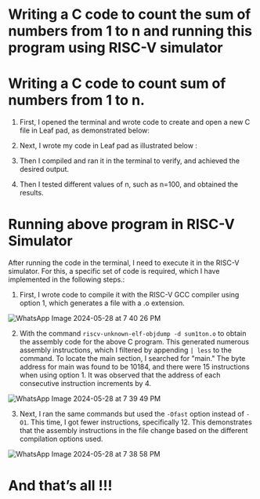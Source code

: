 
# Writing a C code to count the sum of numbers from 1 to n and running this program using RISC-V simulator

# Writing a C code to count sum of numbers from 1 to n.

1. First, I opened the terminal and wrote code to create and open a new C file in Leaf pad,
as demonstrated below:

2. Next, I wrote my code in Leaf pad as illustrated below :

3. Then I compiled and ran it in the terminal to verify, and achieved the desired
output.

4. Then I tested different values of n, such as n=100, and obtained the results.


# Running above program in RISC-V Simulator
After running the code in the terminal, I need to execute it in the RISC-V simulator. For this,
a specific set of code is required, which I have implemented in the following steps.:

1) First, I wrote code to compile it with the RISC-V GCC compiler using option 1, which
generates a file with a .o extension.


![WhatsApp Image 2024-05-28 at 7 40 26 PM](https://github.com/Olirmathi-Nagarajan/VSDSquadron-Mini-Internship/assets/170841944/ae962dce-0e48-4c5b-ab03-35acafa9f94f)

2) With the command `riscv-unknown-elf-objdump -d sum1ton.o` to obtain the assembly
code for the above C program. This generated numerous assembly instructions, which
I filtered by appending `| less` to the command. To locate the main section, I searched
for "main." The byte address for main was found to be 10184, and there were 15
instructions when using option 1. It was observed that the address of each consecutive
instruction increments by 4.

![WhatsApp Image 2024-05-28 at 7 39 49 PM](https://github.com/Olirmathi-Nagarajan/VSDSquadron-Mini-Internship/assets/170841944/377bff12-741d-4b6b-b1f3-4b5ae1890fe4)

3) Next, I ran the same commands but used the `-Ofast` option instead of `-O1`. This
time, I got fewer instructions, specifically 12. This demonstrates that the assembly
instructions in the file change based on the different compilation options used.


![WhatsApp Image 2024-05-28 at 7 38 58 PM](https://github.com/Olirmathi-Nagarajan/VSDSquadron-Mini-Internship/assets/170841944/f355c671-5f7d-4b84-9edd-794f900137da)

# And that’s all !!!


